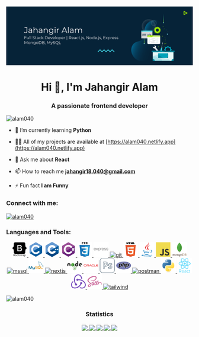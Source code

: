 ![MasterHead](https://github.com/Alam040/Alam040/blob/main/github-header.png)
<h1 align="center">Hi 👋, I'm Jahangir Alam</h1>
<h3 align="center">A passionate frontend developer</h3>

<p align="left"> <img src="https://komarev.com/ghpvc/?username=alam040&label=Profile%20views&color=0e75b6&style=flat" alt="alam040" /> </p>

- 🌱 I’m currently learning **Python**

- 👨‍💻 All of my projects are available at [https://alam040.netlify.app](https://alam040.netlify.app)

- 💬 Ask me about **React**

- 📫 How to reach me **jahangir18.040@gmail.com**

- ⚡ Fun fact **I am Funny**

<h3 align="left">Connect with me:</h3>
<p align="left">
<a href="https://linkedin.com/in/alam040" target="blank"><img align="center" src="https://raw.githubusercontent.com/rahuldkjain/github-profile-readme-generator/master/src/images/icons/Social/linked-in-alt.svg" alt="alam040" height="30" width="40" /></a>
</p>

<h3 align="left">Languages and Tools:</h3>
<p align="center" height="150" > <a href="https://getbootstrap.com" target="_blank" rel="noreferrer"> <img src="https://raw.githubusercontent.com/devicons/devicon/master/icons/bootstrap/bootstrap-plain-wordmark.svg" alt="bootstrap" width="40" height="40"/> </a> <a href="https://www.cprogramming.com/" target="_blank" rel="noreferrer"> <img src="https://raw.githubusercontent.com/devicons/devicon/master/icons/c/c-original.svg" alt="c" width="40" height="40"/> </a> <a href="https://www.w3schools.com/cpp/" target="_blank" rel="noreferrer"> <img src="https://raw.githubusercontent.com/devicons/devicon/master/icons/cplusplus/cplusplus-original.svg" alt="cplusplus" width="40" height="40"/> </a> <a href="https://www.w3schools.com/cs/" target="_blank" rel="noreferrer"> <img src="https://raw.githubusercontent.com/devicons/devicon/master/icons/csharp/csharp-original.svg" alt="csharp" width="40" height="40"/> </a> <a href="https://www.w3schools.com/css/" target="_blank" rel="noreferrer"> <img src="https://raw.githubusercontent.com/devicons/devicon/master/icons/css3/css3-original-wordmark.svg" alt="css3" width="40" height="40"/> </a> <a href="https://expressjs.com" target="_blank" rel="noreferrer"> <img src="https://raw.githubusercontent.com/devicons/devicon/master/icons/express/express-original-wordmark.svg" alt="express" width="40" height="40"/> </a> <a href="https://git-scm.com/" target="_blank" rel="noreferrer"> <img src="https://www.vectorlogo.zone/logos/git-scm/git-scm-icon.svg" alt="git" width="40" height="40"/> </a> <a href="https://www.w3.org/html/" target="_blank" rel="noreferrer"> <img src="https://raw.githubusercontent.com/devicons/devicon/master/icons/html5/html5-original-wordmark.svg" alt="html5" width="40" height="40"/> </a> <a href="https://www.java.com" target="_blank" rel="noreferrer"> <img src="https://raw.githubusercontent.com/devicons/devicon/master/icons/java/java-original.svg" alt="java" width="40" height="40"/> </a> <a href="https://developer.mozilla.org/en-US/docs/Web/JavaScript" target="_blank" rel="noreferrer"> <img src="https://raw.githubusercontent.com/devicons/devicon/master/icons/javascript/javascript-original.svg" alt="javascript" width="40" height="40"/> </a> <a href="https://www.mongodb.com/" target="_blank" rel="noreferrer"> <img src="https://raw.githubusercontent.com/devicons/devicon/master/icons/mongodb/mongodb-original-wordmark.svg" alt="mongodb" width="40" height="40"/> </a> <a href="https://www.microsoft.com/en-us/sql-server" target="_blank" rel="noreferrer"> <img src="https://www.svgrepo.com/show/303229/microsoft-sql-server-logo.svg" alt="mssql" width="40" height="40"/> </a> <a href="https://www.mysql.com/" target="_blank" rel="noreferrer"> <img src="https://raw.githubusercontent.com/devicons/devicon/master/icons/mysql/mysql-original-wordmark.svg" alt="mysql" width="40" height="40"/> </a> <a href="https://nextjs.org/" target="_blank" rel="noreferrer"> <img src="https://cdn.worldvectorlogo.com/logos/nextjs-2.svg" alt="nextjs" width="40" height="40"/> </a> <a href="https://nodejs.org" target="_blank" rel="noreferrer"> <img src="https://raw.githubusercontent.com/devicons/devicon/master/icons/nodejs/nodejs-original-wordmark.svg" alt="nodejs" width="40" height="40"/> </a> <a href="https://www.oracle.com/" target="_blank" rel="noreferrer"> <img src="https://raw.githubusercontent.com/devicons/devicon/master/icons/oracle/oracle-original.svg" alt="oracle" width="40" height="40"/> </a> <a href="https://www.photoshop.com/en" target="_blank" rel="noreferrer"> <img src="https://raw.githubusercontent.com/devicons/devicon/master/icons/photoshop/photoshop-line.svg" alt="photoshop" width="40" height="40"/> </a> <a href="https://www.php.net" target="_blank" rel="noreferrer"> <img src="https://raw.githubusercontent.com/devicons/devicon/master/icons/php/php-original.svg" alt="php" width="40" height="40"/> </a> <a href="https://postman.com" target="_blank" rel="noreferrer"> <img src="https://www.vectorlogo.zone/logos/getpostman/getpostman-icon.svg" alt="postman" width="40" height="40"/> </a> <a href="https://www.python.org" target="_blank" rel="noreferrer"> <img src="https://raw.githubusercontent.com/devicons/devicon/master/icons/python/python-original.svg" alt="python" width="40" height="40"/> </a> <a href="https://reactjs.org/" target="_blank" rel="noreferrer"> <img src="https://raw.githubusercontent.com/devicons/devicon/master/icons/react/react-original-wordmark.svg" alt="react" width="40" height="40"/> </a> <a href="https://redux.js.org" target="_blank" rel="noreferrer"> <img src="https://raw.githubusercontent.com/devicons/devicon/master/icons/redux/redux-original.svg" alt="redux" width="40" height="40"/> </a> <a href="https://sass-lang.com" target="_blank" rel="noreferrer"> <img src="https://raw.githubusercontent.com/devicons/devicon/master/icons/sass/sass-original.svg" alt="sass" width="40" height="40"/> </a> <a href="https://tailwindcss.com/" target="_blank" rel="noreferrer"> <img src="https://www.vectorlogo.zone/logos/tailwindcss/tailwindcss-icon.svg" alt="tailwind" width="40" height="40"/> </a> </p>

<p><img align="center" src="https://github-readme-stats.vercel.app/api/top-langs?username=alam040&show_icons=true&locale=en&layout=compact" alt="alam040" /></p>


<!--<h3 align="left">Stars</h3>
<img align="left" height="180em" src="https://github-readme-stats.vercel.app/api/top-langs/?username=alam040&layout=compact&theme=" alt=alam040 />

<p>&nbsp;<img align="center" height="180em" src="https://github-readme-stats.vercel.app/api?username=alam040&show_icons=true&locale=en&theme=" alt="alam040" /></p>

<p><img align="center" height="180em" src="https://github-readme-streak-stats.herokuapp.com/?user=alam040&theme=" alt="alam040" /></p>-->

<!---<img src="https://user-images.githubusercontent.com/73097560/115834477-dbab4500-a447-11eb-908a-139a6edaec5c.gif">--->
<h3 align="center">Statistics</h3>
<div align="center">
<a href="https://github.com/alam040">
<img align="center" src="http://github-profile-summary-cards.vercel.app/api/cards/stats?username=alam040&theme=2077" height="180em" />
<img align="center" src="http://github-profile-summary-cards.vercel.app/api/cards/most-commit-language?username=alam040&theme=2077" height="180em" />
<img align="center" src="http://github-profile-summary-cards.vercel.app/api/cards/repos-per-language?username=alam040&theme=2077" height="180em" />
<img align="center" src="http://github-profile-summary-cards.vercel.app/api/cards/productive-time?username=alam040&theme=2077" height="180em" />
<img align="center" src="http://github-profile-summary-cards.vercel.app/api/cards/profile-details?username=alam040&theme=2077" height="180em" />
</div>
